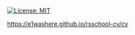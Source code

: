 [![License: MIT](https://img.shields.io/badge/License-MIT-brightgreen.svg)](https://opensource.org/licenses/MIT)

https://e1washere.github.io/rsschool-cv/cv
